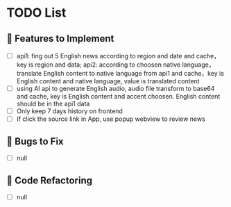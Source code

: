 # TODO List

## 🔧 Features to Implement
- [ ] api1: fing out 5 English news according to region and date and cache，key is region and data; api2: according to choosen native language，translate English content to native language from api1 and cache，key is English content and native language, value is translated content
- [ ] using AI api to generate English audio, audio file transform to base64 and cache, key is English content and accent choosen. English content should be in the api1 data
- [ ] Only keep 7 days history on frontend
- [ ] If click the source link in App, use popup webview to review news

## 🐛 Bugs to Fix
- [ ] null

## 🧼 Code Refactoring
- [ ] null